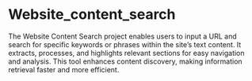 # Website_content_search
The Website Content Search project enables users to input a URL and search for specific keywords or phrases within the site’s text content. It extracts, processes, and highlights relevant sections for easy navigation and analysis. This tool enhances content discovery, making information retrieval faster and more efficient.
